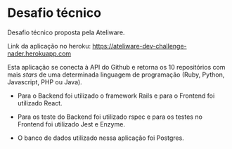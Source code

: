 # Desafio técnico

Desafio técnico proposta pela Ateliware.

Link da aplicação no heroku: https://ateliware-dev-challenge-nader.herokuapp.com

Esta aplicação se conecta à API do Github e retorna os 10 repositórios com mais *stars* de uma
determinada linguagem de programação (Ruby, Python, Javascript, PHP ou Java).

* Para o Backend foi utilizado o framework Rails e para o Frontend foi utilizado React.

* Para os teste do Backend foi utilizado rspec e para os testes no Frontend foi utilizado Jest e Enzyme.

* O banco de dados utilizado nessa aplicação foi Postgres.


